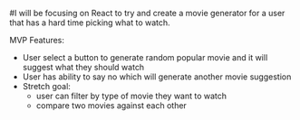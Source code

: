 

#I will be focusing on React to try and create a movie generator for a user that has a hard time picking what to watch. 

MVP Features: 
  - User select a button to generate random popular movie and it will suggest what they should watch
  - User has ability to say no which will generate another movie suggestion
  - Stretch goal:
      - user can filter by type of movie they want to watch
      - compare two movies against each other

